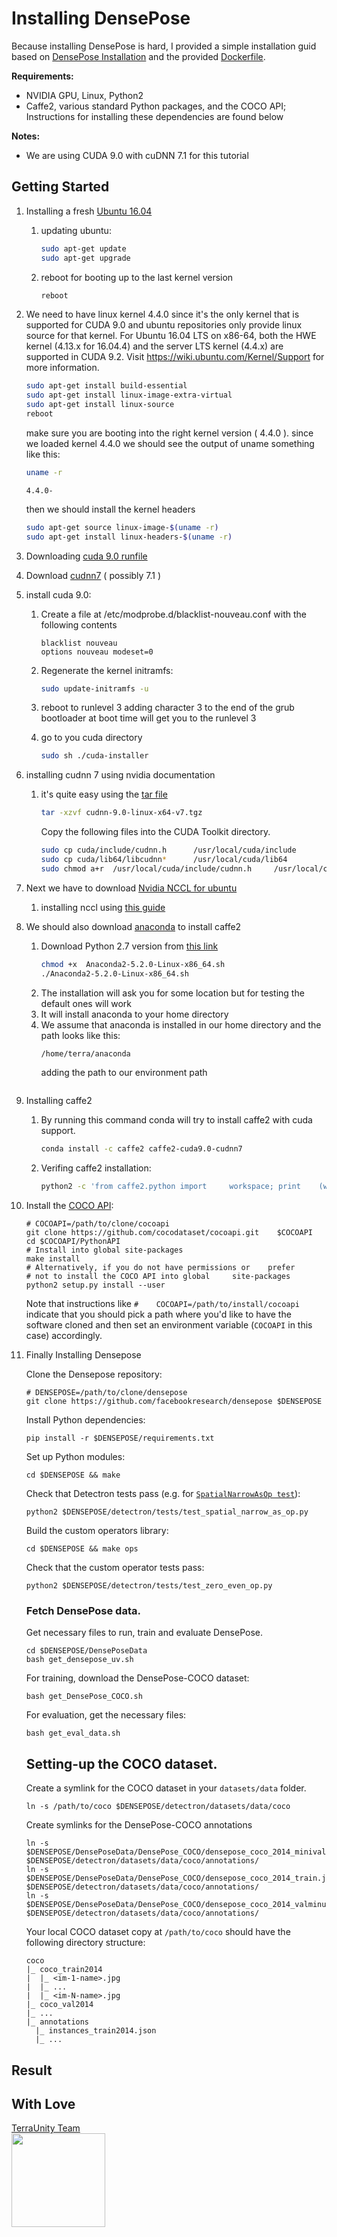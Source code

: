 # Installing DensePose
Because installing DensePose is hard, I provided a simple installation guid based on [DensePose Installation](https://github.com/facebookresearch/DensePose/blob/master/INSTALL.md) and the provided [Dockerfile](https://github.com/facebookresearch/DensePose/blob/master/docker/Dockerfile).


**Requirements:**

- NVIDIA GPU, Linux, Python2
- Caffe2, various standard Python packages, and the COCO API; Instructions for installing these dependencies are found below

**Notes:**

- We are using CUDA 9.0 with cuDNN 7.1 for this tutorial


## Getting Started

1. Installing a fresh [Ubuntu 16.04](http://releases.ubuntu.com/16.04/)
    1. updating ubuntu:
        ```bash
        sudo apt-get update
        sudo apt-get upgrade
        ```
    2. reboot for booting up to the last kernel version
        ```bash
        reboot
        ```
2. We need to have linux kernel 4.4.0 since it's the only kernel that is supported for CUDA 9.0 and ubuntu repositories only provide linux source for that kernel. For Ubuntu 16.04 LTS on x86-64, both the HWE kernel (4.13.x for 16.04.4) and the server LTS kernel (4.4.x) are supported in CUDA 9.2. Visit <https://wiki.ubuntu.com/Kernel/Support> for more information.
    ```bash
    sudo apt-get install build-essential
    sudo apt-get install linux-image-extra-virtual
    sudo apt-get install linux-source
    reboot
    ```
    make sure you are booting into the right kernel     version ( 4.4.0 ).
    since we loaded kernel 4.4.0 we should see the output     of uname something like this:
    ```bash
    uname -r
    ``` 
    ```
    4.4.0- 
    ```

    then we should install the kernel headers
    ```bash
    sudo apt-get source linux-image-$(uname -r)
    sudo apt-get install linux-headers-$(uname -r)
    ```

3. Downloading [cuda 9.0 runfile](https://developer.nvidia.com/cuda-90-download-archive)
4. Download [cudnn7](https://developer.nvidia.com/cudnn) ( possibly 7.1 )
5. install cuda 9.0:
    1. Create a file at /etc/modprobe.d/blacklist-nouveau.conf with the following contents
        ```
        blacklist nouveau
        options nouveau modeset=0
        ```
    2. Regenerate the kernel initramfs:
        ```bash
        sudo update-initramfs -u
        ```
    3. reboot to runlevel 3 
    adding character 3 to the end of the grub bootloader at boot time will get you to the runlevel 3

    4. go to you cuda directory
        ```bash
        sudo sh ./cuda-installer
        ```

6. installing cudnn 7 using nvidia documentation 
    1. it's quite easy using the [tar file](https://docs.nvidia.com/deeplearning/sdk/cudnn-install/index.html)
        ```bash
        tar -xzvf cudnn-9.0-linux-x64-v7.tgz
        ```
        Copy the following files into the CUDA Toolkit directory.
        ```bash
        sudo cp cuda/include/cudnn.h      /usr/local/cuda/include
        sudo cp cuda/lib64/libcudnn*      /usr/local/cuda/lib64
        sudo chmod a+r  /usr/local/cuda/include/cudnn.h     /usr/local/cuda/lib64/libcudnn*
        ```

7. Next we have to download [Nvidia NCCL for ubuntu](https://developer.nvidia.com/nccl)
    1. installing nccl using [this guide](https://docs.nvidia.com/deeplearning/sdk/nccl-install-guide/index.html)

8. We should also download [anaconda](https://conda.io/docs/user-guide/install/download.html#anaconda-or-miniconda) to install caffe2  
    1. Download Python 2.7 version from [this link](https://www.anaconda.com/download/)
        ```bash
        chmod +x  Anaconda2-5.2.0-Linux-x86_64.sh
        ./Anaconda2-5.2.0-Linux-x86_64.sh
        ```
    2. The installation will ask you for some location but for testing the default ones will work
    3. It will install anaconda to your home directory
    4. We assume that anaconda is installed in our home directory and the path looks like this:
        ```bash
        /home/terra/anaconda  
        ```
        adding the path to our environment path
        ```bash

        ```
9. Installing caffe2
    1. By running this command conda will try to install caffe2 with cuda support.
        ```bash
        conda install -c caffe2 caffe2-cuda9.0-cudnn7
        ```
    2. Verifing caffe2 installation:
        ```bash
        python2 -c 'from caffe2.python import     workspace; print    (workspace.NumCudaDevices())'
        ```
10. Install the [COCO API](https://github.com/cocodataset/cocoapi):

    ```
    # COCOAPI=/path/to/clone/cocoapi
    git clone https://github.com/cocodataset/cocoapi.git    $COCOAPI
    cd $COCOAPI/PythonAPI
    # Install into global site-packages
    make install
    # Alternatively, if you do not have permissions or    prefer
    # not to install the COCO API into global     site-packages
    python2 setup.py install --user
    ```
    
    Note that instructions like `#    COCOAPI=/path/to/install/cocoapi` indicate that you   should pick a path where you'd like to have the    software cloned and then set an environment variable    (`COCOAPI` in this case) accordingly.


11. Finally Installing Densepose

    Clone the Densepose repository:

    ```
    # DENSEPOSE=/path/to/clone/densepose
    git clone https://github.com/facebookresearch/densepose $DENSEPOSE
    ```

    Install Python dependencies:

    ```
    pip install -r $DENSEPOSE/requirements.txt
    ```

    Set up Python modules:

    ```
    cd $DENSEPOSE && make
    ```

    Check that Detectron tests pass (e.g. for [`SpatialNarrowAsOp test`](tests/test_spatial_narrow_as_op.py)):

    ```
    python2 $DENSEPOSE/detectron/tests/test_spatial_narrow_as_op.py
    ```

    Build the custom operators library:

    ```
    cd $DENSEPOSE && make ops
    ```

    Check that the custom operator tests pass:

    ```
    python2 $DENSEPOSE/detectron/tests/test_zero_even_op.py
    ```
    ### Fetch DensePose data.
    Get necessary files to run, train and evaluate DensePose.
    ```
    cd $DENSEPOSE/DensePoseData
    bash get_densepose_uv.sh
    ```
    For training, download the DensePose-COCO dataset:
    ```
    bash get_DensePose_COCO.sh
    ```
    For evaluation, get the necessary files:
    ```
    bash get_eval_data.sh
    ```
    ## Setting-up the COCO dataset.

    Create a symlink for the COCO dataset in your `datasets/data` folder.
    ```
    ln -s /path/to/coco $DENSEPOSE/detectron/datasets/data/coco
    ```

    Create symlinks for the DensePose-COCO annotations

    ```
    ln -s $DENSEPOSE/DensePoseData/DensePose_COCO/densepose_coco_2014_minival.json $DENSEPOSE/detectron/datasets/data/coco/annotations/
    ln -s $DENSEPOSE/DensePoseData/DensePose_COCO/densepose_coco_2014_train.json $DENSEPOSE/detectron/datasets/data/coco/annotations/
    ln -s $DENSEPOSE/DensePoseData/DensePose_COCO/densepose_coco_2014_valminusminival.json $DENSEPOSE/detectron/datasets/data/coco/annotations/
    ```

    Your local COCO dataset copy at `/path/to/coco` should have the following directory structure:

    ```
    coco
    |_ coco_train2014
    |  |_ <im-1-name>.jpg
    |  |_ ...
    |  |_ <im-N-name>.jpg
    |_ coco_val2014
    |_ ...
    |_ annotations
      |_ instances_train2014.json
      |_ ...
    ```
## Result





## With Love

[TerraUnity Team](http://terraunity.com)</br>
<img src="http://terraunity.com/wp-content/uploads/2015/03/TerraUnity_Logo.png" width="150">

